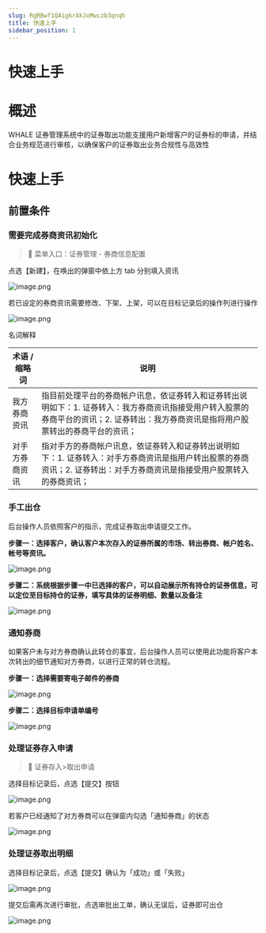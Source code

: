 ```yaml
---
slug: RgRBwf1QAigkrAkJoMwczb3qnqh
title: 快速上手
sidebar_position: 1
---
```



# 快速上手


# 概述


WHALE 证券管理系统中的证券取出功能支援用户新增客户的证券标的申请，并结合业务规范进行审核，以确保客户的证券取出业务合规性与高效性


# 快速上手


## 前置条件


### 需要完成券商资讯初始化


> 📍 菜单入口：证券管理 - 券商信息配置


点选【新建】，在唤出的弹窗中依上方 tab 分别填入资讯


![image.png](/assets/4a26d46aedae0e9ad4548e400217850a.png)


若已设定的券商资讯需要修改、下架、上架，可以在目标记录后的操作列进行操作


![image.png](/assets/c4763d1e8e46ccc55970528d4c76dd3e.png)


名词解释


| **术语 / 缩略词** | **说明**                                                                                         |
| ------------ | ---------------------------------------------------------------------------------------------- |
| 我方券商资讯       | 指目前处理平台的券商帐户讯息，依证券转入和证券转出说明如下：1. 证券转入：我方券商资讯指接受用户转入股票的券商平台的资讯；2. 证券转出：我方券商资讯是指将用户股票转出的券商平台的资讯； |
| 对手方券商资讯      | 指对手方的券商帐户讯息，依证券转入和证券转出说明如下：1. 证券转入：对手方券商资讯是指用户转出股票的券商资讯；2. 证券转出：对手方券商资讯是指接受用户股票转入的券商资讯；        |


### 手工出仓


后台操作人员依照客户的指示，完成证券取出申请提交工作。


**步骤一：选择客户，确认客户本次存入的证券所属的市场、转出券商、帐户姓名、帐号等资讯。**


![image.png](/assets/147e805ac72a124efc433437ce4bbaa0.png)


**步骤二：系统根据步骤一中已选择的客户，可以自动展示所有持仓的证券信息，可以定位至目标持仓的证券，填写具体的证券明细、数量以及备注**


![image.png](/assets/c8b9f7e3dcf8bc13cc25d3d3498f9d56.png)


### 通知券商


如果客户未与对方券商确认此转仓的事宜，后台操作人员可以使用此功能将客户本次转出的细节通知对方券商，以进行正常的转仓流程。


**步骤一：选择需要寄电子邮件的券商**


![image.png](/assets/c0dd1d9a23b7867c5bce49e4a26c1c02.png)


**步骤二：选择目标申请单编号**


![image.png](/assets/7004516234f87ba3cd679d70575bfe51.png)


### 处理证券存入申请


> 📍 证券存入>取出申请


选择目标记录后，点选【提交】按钮


![image.png](/assets/23a4cdbb70a4171548dd3d34998aa916.png)


若客户已经通知了对方券商可以在弹窗内勾选「通知券商」的状态


![image.png](/assets/3cc64affd4673a7da7623883d901f3e3.png)


### 处理证券取出明细


选择目标记录后，点选【提交】确认为「成功」或「失败」


![image.png](/assets/363cfc460eef7196dff044adde5cc0e7.png)


提交后需再次进行审批，点选审批出工单，确认无误后，证券即可出仓


![image.png](/assets/90eb511e20631052467fbc1220561a47.png)

